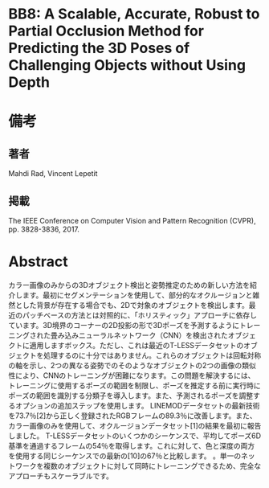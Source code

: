 # BB8: A Scalable, Accurate, Robust to Partial Occlusion Method for Predicting the 3D Poses of Challenging Objects without Using Depth

# 備考
## 著者
Mahdi Rad, Vincent Lepetit

## 掲載
The IEEE Conference on Computer Vision and Pattern Recognition (CVPR), pp. 3828-3836, 2017.

# Abstract
カラー画像のみからの3Dオブジェクト検出と姿勢推定のための新しい方法を紹介します。最初にセグメンテーションを使用して、部分的なオクルージョンと雑然とした背景が存在する場合でも、2Dで対象のオブジェクトを検出します。最近のパッチベースの方法とは対照的に、「ホリスティック」アプローチに依存しています。3D境界のコーナーの2D投影の形で3Dポーズを予測するようにトレーニングされた畳み込みニューラルネットワーク（CNN）を検出されたオブジェクトに適用しますボックス。ただし、これは最近のT-LESSデータセットのオブジェクトを処理するのに十分ではありません。これらのオブジェクトは回転対称の軸を示し、2つの異なる姿勢でのそのようなオブジェクトの2つの画像の類似性により、CNNのトレーニングが困難になります。この問題を解決するには、トレーニングに使用するポーズの範囲を制限し、ポーズを推定する前に実行時にポーズの範囲を識別する分類子を導入します。また、予測されるポーズを調整するオプションの追加ステップを使用します。 LINEMODデータセットの最新技術を73.7％[2]から正しく登録されたRGBフレームの89.3％に改善します。また、カラー画像のみを使用して、オクルージョンデータセット[1]の結果を最初に報告しました。 T-LESSデータセットのいくつかのシーケンスで、平均してポーズ6D基準を通過するフレームの54％を取得します。これに対して、色と深度の両方を使用する同じシーケンスでの最新の[10]の67％と比較します。 。単一のネットワークを複数のオブジェクトに対して同時にトレーニングできるため、完全なアプローチもスケーラブルです。